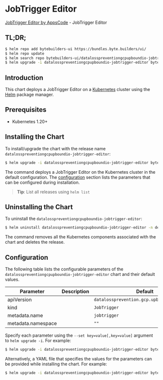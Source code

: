 # JobTrigger Editor

[JobTrigger Editor by AppsCode](https://byte.builders) - JobTrigger Editor

## TL;DR;

```bash
$ helm repo add bytebuilders-ui https://bundles.byte.builders/ui/
$ helm repo update
$ helm search repo bytebuilders-ui/datalosspreventiongcpupboundio-jobtrigger-editor --version=v0.4.18
$ helm upgrade -i datalosspreventiongcpupboundio-jobtrigger-editor bytebuilders-ui/datalosspreventiongcpupboundio-jobtrigger-editor -n default --create-namespace --version=v0.4.18
```

## Introduction

This chart deploys a JobTrigger Editor on a [Kubernetes](http://kubernetes.io) cluster using the [Helm](https://helm.sh) package manager.

## Prerequisites

- Kubernetes 1.20+

## Installing the Chart

To install/upgrade the chart with the release name `datalosspreventiongcpupboundio-jobtrigger-editor`:

```bash
$ helm upgrade -i datalosspreventiongcpupboundio-jobtrigger-editor bytebuilders-ui/datalosspreventiongcpupboundio-jobtrigger-editor -n default --create-namespace --version=v0.4.18
```

The command deploys a JobTrigger Editor on the Kubernetes cluster in the default configuration. The [configuration](#configuration) section lists the parameters that can be configured during installation.

> **Tip**: List all releases using `helm list`

## Uninstalling the Chart

To uninstall the `datalosspreventiongcpupboundio-jobtrigger-editor`:

```bash
$ helm uninstall datalosspreventiongcpupboundio-jobtrigger-editor -n default
```

The command removes all the Kubernetes components associated with the chart and deletes the release.

## Configuration

The following table lists the configurable parameters of the `datalosspreventiongcpupboundio-jobtrigger-editor` chart and their default values.

|     Parameter      | Description |                        Default                         |
|--------------------|-------------|--------------------------------------------------------|
| apiVersion         |             | <code>datalossprevention.gcp.upbound.io/v1beta1</code> |
| kind               |             | <code>JobTrigger</code>                                |
| metadata.name      |             | <code>jobtrigger</code>                                |
| metadata.namespace |             | <code>""</code>                                        |


Specify each parameter using the `--set key=value[,key=value]` argument to `helm upgrade -i`. For example:

```bash
$ helm upgrade -i datalosspreventiongcpupboundio-jobtrigger-editor bytebuilders-ui/datalosspreventiongcpupboundio-jobtrigger-editor -n default --create-namespace --version=v0.4.18 --set apiVersion=datalossprevention.gcp.upbound.io/v1beta1
```

Alternatively, a YAML file that specifies the values for the parameters can be provided while
installing the chart. For example:

```bash
$ helm upgrade -i datalosspreventiongcpupboundio-jobtrigger-editor bytebuilders-ui/datalosspreventiongcpupboundio-jobtrigger-editor -n default --create-namespace --version=v0.4.18 --values values.yaml
```
